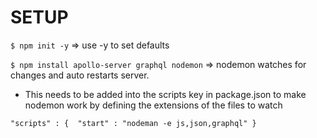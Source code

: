 # SETUP

`$ npm init -y` => use -y to set defaults

`$ npm install apollo-server graphql nodemon` =>  nodemon watches for changes and auto restarts server.

* This needs to be added into the scripts key in package.json to make nodemon work by defining the extensions of the files to watch

` "scripts" : {	
	"start" : "nodeman -e js,json,graphql"
}
`

